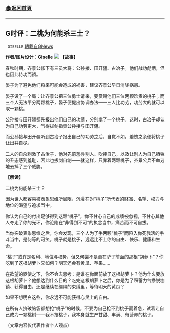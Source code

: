 ###  [:house:返回首頁](https://github.com/ourhimalayas/txt)
---


## G时评：二桃为何能杀三士？
` GISELLE` [轉載自GNews](https://gnews.org/zh-hans/1586171/)

**作者/图片设计：Giselle**
![](https://assets.gnews.org/wp-content/uploads/2021/10/874.png)
**【故事】**

春秋时期，齐景公帐下有三员大将：公孙接、田开疆、古冶子。他们战功彪炳，但也因此恃功而骄。

晏子为了避免他们将来可能会造成的祸害，建议齐景公早日消除祸患。

晏子设了一个局：让齐景公把三位勇士请来，要赏赐他们三位两颗珍贵的桃子；而三个人无法平分两颗桃子，晏子便提出协调办法——三人比功劳，功劳大的就可以取一颗桃。

公孙接与田开疆都先报出他们自己的功绩，分别拿了一个桃子。这时，古冶子却认为自己功劳更大，气得拔剑指责公孙接与田开疆。

而公孙接与田开疆听到古冶子报出自己的功劳之后，自觉不如，羞愧之余便将桃子让出并自尽。

二人的自杀刺激了古治子，他对先前羞辱别人、吹捧自己，以及让别人为自己牺牲的丑态感到羞耻，因此也拔剑自刎——就这样，只靠着两颗桃子，齐景公兵不血刃地去掉了三个威胁。

**【解读】**

二桃为何能杀三士？

因为世人都容易被表象思维所局限，沉浸在对“桃子”所代表的财富、名望、权力与地位的渴望与追求当中。

你认为自己的付出足够得到这颗“桃子”，你不甘心自己的成绩被忽视，不甘心其他人夺走了你的光环，你沦陷在“非得到不可”的执念当中，痛苦而不可自拔。

当你突破表象思维之后，你会发现，三个人为了争两颗“桃子”而陷入你死我活的争斗当中，是何等的可笑。桃子就是桃子，远远比不上你的自由、快乐、健康和生命。

“桃子”或许是名利、地位与权势，但又何尝不是悬在驴子前面的那根“胡萝卜”？你吃到了这根胡萝卜又如何？明天还会有黄瓜、苹果……

在欲望的驱使之下，你不会去思考：是谁在你面前放了这根胡萝卜？他为什么要放这根胡萝卜？他想达到什么目的？吃完这根胡萝卜之后，你是为了积蓄力气挣脱枷锁、获得自由，还是继续在缰绳的束缚里，等待明天的黄瓜？

如果不想明白这些，你永远不可能获得心灵上的自由。

在所有人挤破脑袋都想抢“桃子”的时候，不要为自己抢不到桃子而着急，试着让自己成为一颗桃树——我不抢桃子，我本身就生产甘甜、丰满、有营养的桃子。

（文章内容仅代表作者个人观点）
